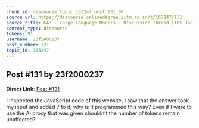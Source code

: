 ```yaml
---
chunk_id: discourse_topic_163247_post_131_00
source_url: https://discourse.onlinedegree.iitm.ac.in/t/163247/131
source_title: GA3 - Large Language Models - Discussion Thread [TDS Jan 2025]
content_type: discourse
tokens: 91
username: 23f2000237
post_number: 131
topic_id: 163247
---
```


## Post #131 by 23f2000237

**Direct Link**: [Post #131](https://discourse.onlinedegree.iitm.ac.in/t/163247/131)

I inspected the JavaScript code of this website, I saw that the answer took my input and added 7 to it, why is it programmed this way? Even if I were to use the AI proxy that was given shouldn’t the number of tokens remain unaffected?
